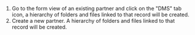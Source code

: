 1. Go to the form view of an existing partner and click on the
   "DMS" tab icon, a hierarchy of folders and files linked to
   that record will be created.
2. Create a new partner. A hierarchy of folders and files
   linked to that record will be created.
